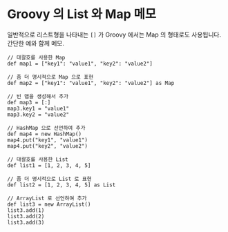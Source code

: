 # Groovy 의 List 와 Map 메모
일반적으로 리스트형을 나타내는 `[]` 가 Groovy 에서는 Map 의 형태로도 사용됩니다.
간단한 예와 함께 메모.

```
// 대괄호를 사용한 Map
def map1 = ["key1": "value1", "key2": "value2"]

// 좀 더 명시적으로 Map 으로 표현
def map2 = ["key1": "value1", "key2": "value2"] as Map

// 빈 맵을 생성해서 추가
def map3 = [:]
map3.key1 = "value1"
map3.key2 = "value2"

// HashMap 으로 선언하여 추가
def map4 = new HashMap()
map4.put("key1", "value1")
map4.put("key2", "value2")

// 대괄호를 사용한 List
def list1 = [1, 2, 3, 4, 5]

// 좀 더 명시적으로 List 로 표현
def list2 = [1, 2, 3, 4, 5] as List

// ArrayList 로 선언하여 추가
def list3 = new ArrayList()
list3.add(1)
list3.add(2)
list3.add(3)
```
